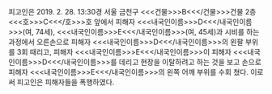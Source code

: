 피고인은 2019. 2. 28. 13:30경 서울 금천구 <<<건물>>>B<<</건물>>>건물 2층 <<<호>>>C<<</호>>>호 앞에서 피해자 <<<내국인이름>>>D<<</내국인이름>>>(여, 74세), <<<내국인이름>>>E<<</내국인이름>>>(여, 45세)과 시비를 하는 과정에서 오른손으로 피해자 <<<내국인이름>>>D<<</내국인이름>>>의 왼팔 부위를 3회 때리고, 피해자 <<<내국인이름>>>E<<</내국인이름>>>이 피해자 <<<내국인이름>>>D<<</내국인이름>>>를 데리고 현장을 이탈하려고 하는 것을 보고 손으로 피해자 <<<내국인이름>>>E<<</내국인이름>>>의 왼쪽 어깨 부위를 수회 쳤다.
이로써 피고인은 피해자들을 폭행하였다.
